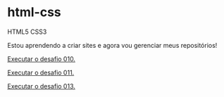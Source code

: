 # html-css
 HTML5 CSS3

Estou aprendendo a criar sites e agora vou gerenciar meus repositórios!

<a href ="https://matheusmoreirabavosi.github.io/html-css/desafios/desafio010/desafio010.html" target="_blank">Executar o desafio 010.</a>

<a href ="https://matheusmoreirabavosi.github.io/html-css/desafios/desafio011/desafio011.html" target="_blank">Executar o desafio 011.</a>

<a href ="https://matheusmoreirabavosi.github.io/html-css/desafios/desaio013/desafio011.hmtml" target="_blank">Executar o desafio 013. </a>